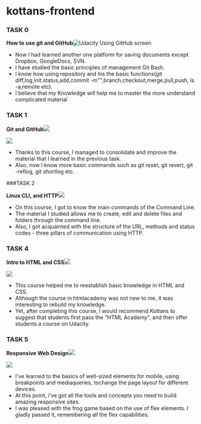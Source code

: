 # kottans-frontend
### TASK 0

**How to use git and GitHub**![Udacity Using GitHub screen](screenshots/task_0.png)
 
- Now I had learned another one platform for saving documents except Dropbox, GoogleDocs, SVN.
- I have studied the basic principles of management Git Bash.
- I know how using repository and his the basic functions(git diff,log,init.status,add,commit -m"",branch,checkout,merge,pull,push, ls -a,remote  etc).
- I believe that my Knowledge will help me to master the more understand complicated material


 

### TASK 1
**Git and GitHub**![](screenshots/task_1.png)


![](screenshots/task_1(2).png)

- Thanks to this course, I managed to consolidate and improve the material that I learned in the previous task.
- Also, now I know more basic commands such as git reset, git revert, git -reflog, git shortlog etc.



###TASK 2

**Linux CLI, and HTTP**![](task_linux_cli/Command-line.png)


- On this course, I got to know the main commands of the Command Line.
- The material I studied allows me to create, edit and delete files and folders through the command line.
- Also, I got acquainted with the structure of the URL, methods and status codes - three pillars of communication using HTTP.



### TASK 4

 **Intro to HTML and CSS**![](task_html_css_intro/HTML_and_CSS_Udacity.png)

![](task_html_css_intro/HTML_and_CSS_htmlacademy.png)


- This course helped me to reestablish basic knowledge in HTML and CSS.
- Although the course in htmlacademy was not new to me, it was interesting to rebuild my knowledge.
- Yet, after completing this course, I would recommend Kottans to suggest that students first pass the "HTML Academy", and then offer students a course on Udacity.


### TASK 5

 **Responsive Web Design**![](task_responsive_web_design/Optimizations_udacity.png)

![](task_responsive_web_design/flexbox_froggy.png)

- I've learned to the basics of well-sized elements for mobile,
using breakpoints and mediaqueries, tochange the page layout for different devices.
- At this point, i've got all the tools and concepts you need to build amazing responsive sites.
- I was pleased with the frog game based on the use of flex elements. I gladly passed it, remembering all the flex capabilities.






